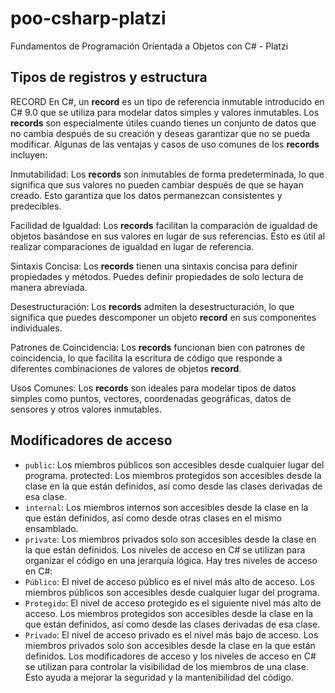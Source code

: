 # poo-csharp-platzi
Fundamentos de Programación Orientada a Objetos con C# - Platzi

## Tipos de registros y estructura
RECORD En C#, un **record** es un tipo de referencia inmutable introducido en C# 9.0 que se utiliza para modelar datos simples y valores inmutables. Los **records** son especialmente útiles cuando tienes un conjunto de datos que no cambia después de su creación y deseas garantizar que no se pueda modificar. Algunas de las ventajas y casos de uso comunes de los **records** incluyen:

Inmutabilidad: Los **records** son inmutables de forma predeterminada, lo que significa que sus valores no pueden cambiar después de que se hayan creado. Esto garantiza que los datos permanezcan consistentes y predecibles.

Facilidad de Igualdad: Los **records** facilitan la comparación de igualdad de objetos basándose en sus valores en lugar de sus referencias. Esto es útil al realizar comparaciones de igualdad en lugar de referencia.

Sintaxis Concisa: Los **records** tienen una sintaxis concisa para definir propiedades y métodos. Puedes definir propiedades de solo lectura de manera abreviada.

Desestructuración: Los **records** admiten la desestructuración, lo que significa que puedes descomponer un objeto **record** en sus componentes individuales.

Patrones de Coincidencia: Los **records** funcionan bien con patrones de coincidencia, lo que facilita la escritura de código que responde a diferentes combinaciones de valores de objetos **record**.

Usos Comunes: Los **records** son ideales para modelar tipos de datos simples como puntos, vectores, coordenadas geográficas, datos de sensores y otros valores inmutables.

## Modificadores de acceso
- ```public```: Los miembros públicos son accesibles desde cualquier lugar del programa.
protected: Los miembros protegidos son accesibles desde la clase en la que están definidos, así como desde las clases derivadas de esa clase.
- ```internal```: Los miembros internos son accesibles desde la clase en la que están definidos, así como desde otras clases en el mismo ensamblado.
- ```private```: Los miembros privados solo son accesibles desde la clase en la que están definidos. Los niveles de acceso en C# se utilizan para organizar el código en una jerarquía lógica. Hay tres niveles de acceso en C#:
- ```Público```: El nivel de acceso público es el nivel más alto de acceso. Los miembros públicos son accesibles desde cualquier lugar del programa.
- ```Protegido```: El nivel de acceso protegido es el siguiente nivel más alto de acceso. Los miembros protegidos son accesibles desde la clase en la que están definidos, así como desde las clases derivadas de esa clase.
- ```Privado```: El nivel de acceso privado es el nivel más bajo de acceso. Los miembros privados solo son accesibles desde la clase en la que están definidos. Los modificadores de acceso y los niveles de acceso en C# se utilizan para controlar la visibilidad de los miembros de una clase. Esto ayuda a mejorar la seguridad y la mantenibilidad del código.
